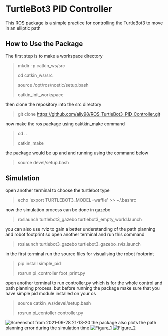 # TurtleBot3 PID Controller
This ROS package is a simple practice for controlling the TurtleBot3 to move in an elliptic path

## How to Use the Package
The first step is to make a workspace directory 
> mkdir -p catkin_ws/src 
> 
> cd catkin_ws/src
>
> source /opt/ros/noetic/setup.bash
>
> catkin_init_workspace
>
then clone the repository into the src directory
> git clone https://github.com/aliy98/ROS_TurtleBot3_PID_Controller.git
>
now make the ros package using caktkin_make command
> cd ..
>
> catkin_make
>
the package would be up and and running using the command below
> source devel/setup.bash
>

## Simulation
open another terminal to choose the turtlebot type
> echo 'export TURTLEBOT3_MODEL=waffle' >> ~/.bashrc 
>
now the simulation process can be done in gazebo 
> roslaunch turtlebot3_gazebo turtlebot3_empty_world.launch
>
you can also use rviz to gain a better understanding of the path planning and robot footprint so open another terminal and run this command
> roslaunch turtlebot3_gazebo turtlebot3_gazebo_rviz.launch
>
in the first terminal run the source files for visualising the robot footprint 
> pip install simple_pid
>
> rosrun pi_controller foot_print.py
>
open another terminal to run controller.py which is for the whole control and path planning process.
but before running the package make sure that you have simple pid module installed on your os
> source catkin_ws/devel/setup.bash
>
> rosrun pi_contoller controller.py
>
![Screenshot from 2021-09-28 21-13-20](https://user-images.githubusercontent.com/65722399/135280561-db4b4861-8d30-4e3b-b6ef-322679088f09.png)
the package also plots the path planning error during the simulation time
![Figure_1](https://user-images.githubusercontent.com/65722399/135280985-a6255364-3e9c-47aa-b043-029b2a601756.png)
![Figure_2](https://user-images.githubusercontent.com/65722399/135281076-6ee6ceb1-81e9-45e4-8683-74c565299ee7.png)

